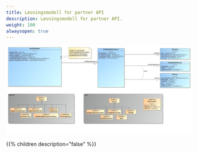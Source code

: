 ```yaml
---
title: Løsningsmodell for partner API
description: Løsningsmodell for partner API.
weight: 100
alwaysopen: true
---
```


![Partner API løsningsmodell](https://github.com/brreg/informasjonsmodeller/blob/main/registeroverreellerettighetshavere/loesningsmodeller/partner_api.png?raw=true)

{{% children description="false" %}}
